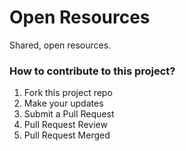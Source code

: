 # Open Resources

Shared, open resources.

### How to contribute to this project?

1. Fork this project repo
1. Make your updates
1. Submit a Pull Request
1. Pull Request Review
1. Pull Request Merged
